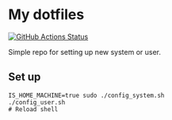 # My dotfiles

[![GitHub Actions Status](https://github.com/rudenkornk/dotfiles/actions/workflows/workflow.yml/badge.svg)](https://github.com/rudenkornk/dotfiles/actions)

Simple repo for setting up new system or user.

## Set up
```shell
IS_HOME_MACHINE=true sudo ./config_system.sh
./config_user.sh
# Reload shell
```

